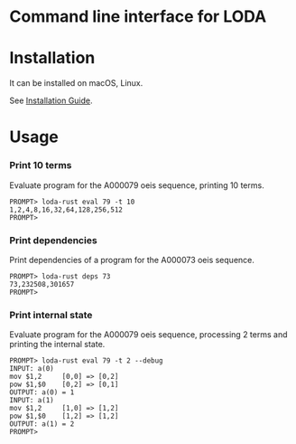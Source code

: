 # Command line interface for LODA

# Installation

It can be installed on macOS, Linux.

See [Installation Guide](documents/install.md).


# Usage

### Print 10 terms

Evaluate program for the A000079 oeis sequence, printing 10 terms.

```
PROMPT> loda-rust eval 79 -t 10
1,2,4,8,16,32,64,128,256,512
PROMPT>
```

### Print dependencies

Print dependencies of a program for the A000073 oeis sequence.

```
PROMPT> loda-rust deps 73
73,232508,301657
PROMPT>
```

### Print internal state

Evaluate program for the A000079 oeis sequence, processing 2 terms and printing the internal state.

```
PROMPT> loda-rust eval 79 -t 2 --debug
INPUT: a(0)
mov $1,2     [0,0] => [0,2]
pow $1,$0    [0,2] => [0,1]
OUTPUT: a(0) = 1
INPUT: a(1)
mov $1,2     [1,0] => [1,2]
pow $1,$0    [1,2] => [1,2]
OUTPUT: a(1) = 2
PROMPT>
```
